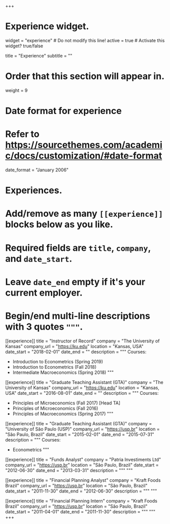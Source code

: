 +++
# Experience widget.
widget = "experience"  # Do not modify this line!
active = true  # Activate this widget? true/false

title = "Experience"
subtitle = ""

# Order that this section will appear in.
weight = 9

# Date format for experience
#   Refer to https://sourcethemes.com/academic/docs/customization/#date-format
date_format = "January 2006"

# Experiences.
#   Add/remove as many `[[experience]]` blocks below as you like.
#   Required fields are `title`, `company`, and `date_start`.
#   Leave `date_end` empty if it's your current employer.
#   Begin/end multi-line descriptions with 3 quotes `"""`.
[[experience]]
  title = "Instructor of Record"
  company = "The University of Kansas"
  company_url = "https://ku.edu"
  location = "Kansas, USA"
  date_start = "2018-02-01"
  date_end = ""
  description = """
  Courses:
  
  * Introduction to Econometrics (Spring 2019)
  * Introduction to Econometrics (Fall 2018)
  * Intermediate Macroeconomics (Spring 2018)
  """

[[experience]]
  title = "Graduate Teaching Assistant (GTA)"
  company = "The University of Kansas"
  company_url = "https://ku.edu"
  location = "Kansas, USA"
  date_start = "2016-08-01"
  date_end = ""
  description = """
  Courses:
  
  * Principles of Microeconomics (Fall 2017) [Head TA]
  * Principles of Microeconomics (Fall 2016)
  * Principles of Macroeconomics (Spring 2017)
  """

[[experience]]
  title = "Graduate Teaching Assistant (GTA)"
  company = "University of São Paulo (USP)"
  company_url = "https://usp.br"
  location = "São Paulo, Brazil"
  date_start = "2015-02-01"
  date_end = "2015-07-31"
  description = """
  Courses:
  
  * Econometrics
  """

[[experience]]
  title = "Funds Analyst"
  company = "Patria Investiments Ltd"
  company_url = "https://usp.br"
  location = "São Paulo, Brazil"
  date_start = "2012-06-30"
  date_end = "2013-03-31"
  description = """
  """

[[experience]]
  title = "Financial Planning Analyst"
  company = "Kraft Foods Brazil"
  company_url = "https://usp.br"
  location = "São Paulo, Brazil"
  date_start = "2011-11-30"
  date_end = "2012-06-30"
  description = """
  """
  
[[experience]]
  title = "Financial Planning Intern"
  company = "Kraft Foods Brazil"
  company_url = "https://usp.br"
  location = "São Paulo, Brazil"
  date_start = "2011-04-01"
  date_end = "2011-11-30"
  description = """
  """  
+++

